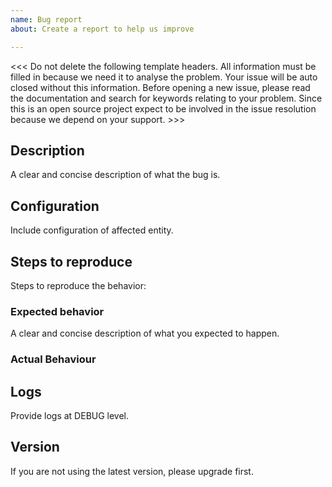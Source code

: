 ```yaml
---
name: Bug report
about: Create a report to help us improve

---
```



<<< Do not delete the following template headers. All information must be filled in because we need it to analyse the problem. Your issue will be auto closed without this information.
Before opening a new issue, please read the documentation and search for keywords relating to your problem. Since this is an open source project expect to be involved in the issue resolution because we depend on your support. >>>

## Description
A clear and concise description of what the bug is.

## Configuration
Include configuration of affected entity.

## Steps to reproduce
Steps to reproduce the behavior:

### Expected behavior
A clear and concise description of what you expected to happen.

### Actual Behaviour

## Logs
Provide logs at DEBUG level. 

## Version
If you are not using the latest version, please upgrade first.
